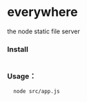 # everywhere
the node static file server

### Install
```bash

```

### Usage：
```bash
  node src/app.js
```
